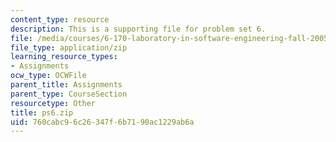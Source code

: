 ```yaml
---
content_type: resource
description: This is a supporting file for problem set 6.
file: /media/courses/6-170-laboratory-in-software-engineering-fall-2005/760cabc96c26347f6b7190ac1229ab6a_ps6.zip
file_type: application/zip
learning_resource_types:
- Assignments
ocw_type: OCWFile
parent_title: Assignments
parent_type: CourseSection
resourcetype: Other
title: ps6.zip
uid: 760cabc9-6c26-347f-6b71-90ac1229ab6a
---
```

